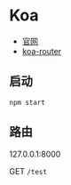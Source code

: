 # Koa
* [官网](http://koajs.com/)
* [koa-router](https://github.com/alexmingoia/koa-router)

## 启动
```
npm start
```

## 路由
127.0.0.1:8000

GET `/test`


